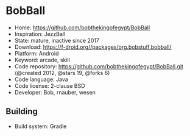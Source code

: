 # BobBall

- Home: https://github.com/bobthekingofegypt/BobBall
- Inspiration: JezzBall
- State: mature, inactive since 2017
- Download: https://f-droid.org//packages/org.bobstuff.bobball/
- Platform: Android
- Keyword: arcade, skill
- Code repository: https://github.com/bobthekingofegypt/BobBall.git (@created 2012, @stars 19, @forks 6)
- Code language: Java
- Code license: 2-clause BSD
- Developer: Bob, rnauber, wesen

## Building

- Build system: Gradle
